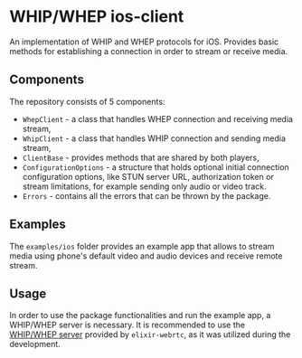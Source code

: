 # WHIP/WHEP ios-client

An implementation of WHIP and WHEP protocols for iOS. Provides basic methods for establishing a connection in order to stream or receive media.

## Components

The repository consists of 5 components:

- `WhepClient` - a class that handles WHEP connection and receiving media stream,
- `WhipClient` - a class that handles WHIP connection and sending media stream,
- `ClientBase` - provides methods that are shared by both players,
- `ConfigurationOptions` - a structure that holds optional initial connection configuration options, like STUN server URL, authorization token or stream limitations, for example sending only audio or video track.
- `Errors` - contains all the errors that can be thrown by the package.

## Examples

The `examples/ios` folder provides an example app that allows to stream media using phone's default video and audio devices and receive remote stream.

## Usage

In order to use the package functionalities and run the example app, a WHIP/WHEP server is necessary. It is recommended to use the [WHIP/WHEP server](https://github.com/elixir-webrtc/ex_webrtc/tree/9e1888185211c8da7128db7309584af8e863fafa/examples/whip_whep) provided by `elixir-webrtc`, as it was utilized during the development.
